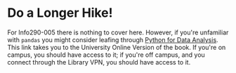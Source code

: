 # Do a Longer Hike! 
For Info290-005 there is nothing to cover here. However, if you're unfamiliar with `pandas` you might consider leafing through [Python for Data Analysis](https://proquest.safaribooksonline.com/9781491957653). This link takes you to the University Online Version of the book. If you're on campus, you should have access to it; if you're off campus, and you connect through the Library VPN, you should have access to it. 
